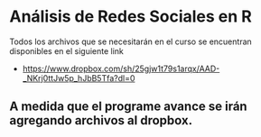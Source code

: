 # Análisis de Redes Sociales en R

Todos los archivos que se necesitarán en el curso se encuentran disponibles en el siguiente link

* https://www.dropbox.com/sh/25gjw1t79s1arqx/AAD-_NKrj0ttJw5p_hJbB5Tfa?dl=0
 
## A medida que el programe avance se irán agregando archivos al dropbox.
 
